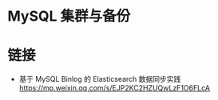 # MySQL 集群与备份

# 链接

- 基于 MySQL Binlog 的 Elasticsearch 数据同步实践 https://mp.weixin.qq.com/s/EJP2KC2HZUQwLzF1O6FLcA